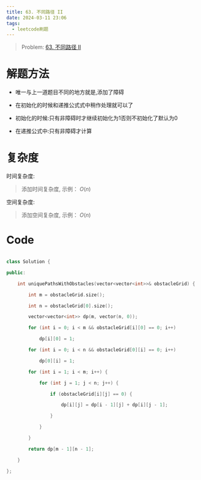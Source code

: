 ```yaml
---
title: 63. 不同路径 II
date: 2024-03-11 23:06
tags:
  - leetcode刷题
---
```

> Problem: [63. 不同路径 II](https://leetcode.cn/problems/unique-paths-ii/description/)


  

# 解题方法

  

- 唯一与上一道题目不同的地方就是,添加了障碍

- 在初始化的时候和递推公式式中稍作处理就可以了

- 初始化的时候:只有非障碍时才继续初始化为1否则不初始化了默认为0

- 在递推公式中:只有非障碍才计算

  

# 复杂度

  

时间复杂度:

> 添加时间复杂度, 示例： $O(n)$

  

空间复杂度:

> 添加空间复杂度, 示例： $O(n)$

  
  
  

# Code

```C++ []

class Solution {

public:

    int uniquePathsWithObstacles(vector<vector<int>>& obstacleGrid) {

        int m = obstacleGrid.size();

        int n = obstacleGrid[0].size();

        vector<vector<int>> dp(m, vector(n, 0));

        for (int i = 0; i < m && obstacleGrid[i][0] == 0; i++)

            dp[i][0] = 1;

        for (int i = 0; i < n && obstacleGrid[0][i] == 0; i++)

            dp[0][i] = 1;

        for (int i = 1; i < m; i++) {

            for (int j = 1; j < n; j++) {

                if (obstacleGrid[i][j] == 0) {

                    dp[i][j] = dp[i - 1][j] + dp[i][j - 1];

                }

            }

        }

        return dp[m - 1][n - 1];

    }

};

```